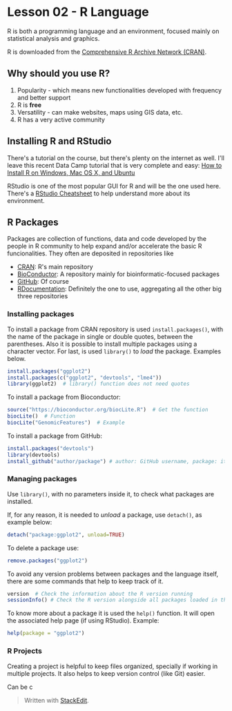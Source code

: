 # Lesson 02 - R Language

R is both a programming language and an environment, focused mainly on statistical analysis and graphics.

R is downloaded from the [Comprehensive R Archive Network (CRAN)](https://cran.r-project.org/).

## Why should you use R?

1. Popularity - which means new functionalities developed with frequency and better support
2. R is **free**
3. Versatility - can make websites, maps using GIS data, etc.
4. R has a very active community

## Installing R and RStudio

There's a tutorial on the course, but there's plenty on the internet as well. I'll leave this recent Data Camp tutorial that is very complete and easy:
[How to Install R on Windows, Mac OS X, and Ubuntu](https://www.datacamp.com/community/tutorials/installing-R-windows-mac-ubuntu)

RStudio is one of the most popular GUI for R and will be the one used here. There's a [RStudio Cheatsheet](https://github.com/rstudio/cheatsheets/raw/master/rstudio-ide.pdf) to help understand more about its environment.

## R Packages

Packages are collection of functions, data and code developed by the people in R community to help expand and/or accelerate the basic R funcionalities. They often are deposited in repositories like

- [CRAN](https://cran.r-project.org/web/packages/): R's main repository
- [BioConductor](https://bioconductor.org/packages/release/BiocViews.html#___Software): A repository mainly for bioinformatic-focused packages
- [GitHub](https://github.com/collections): Of course
- [RDocumentation](https://www.rdocumentation.org/): Definitely the one to use, aggregating all the other big three repositories

### Installing packages

To install a package from CRAN repository is used `install.packages()`, with the name of the package in single or double quotes, between the parentheses. Also it is possible to install multiple packages using a character vector. For last, is used `library()` to *load* the package. Examples below.

```r
install.packages("ggplot2")
install.packages(c("ggplot2", "devtools", "lme4"))
library(ggplot2)  # library() function does not need quotes
```

To install a package from Bioconductor:
```r
source("https://bioconductor.org/biocLite.R")  # Get the function
biocLite()  # Function 
biocLite("GenomicFeatures")  # Example
```

To install a package from GitHub:
```r
install.packages("devtools")
library(devtools)
install_github("author/package") # author: GitHub username, package: its name
```
### Managing packages

Use `library()`, with no parameters inside it, to check what packages are installed.

If, for any reason, it is needed to *unload* a package, use `detach()`, as example below:
```r
detach("package:ggplot2", unload=TRUE)
```

To delete a package use:
```r
remove.packages("ggplot2")
```

To avoid any version problems between packages and the language itself, there are some commands that help to keep track of it.
```r
version  # Check the information about the R version running
sessionInfo() # Check the R version alongside all packages loaded in the session
```

To know more about a package it is used the `help()` function. It will open the associated help page (if using RStudio). Example:
```r
help(package = "ggplot2")
```

### R Projects

Creating a project is helpful to keep files organized, specially if working in multiple projects. It also helps to keep version control (like Git) easier.

Can be c

> Written with [StackEdit](https://stackedit.io/).
<!--stackedit_data:
eyJoaXN0b3J5IjpbMTIxNzQzMjU5NSwtMTcyODQ0ODY0LDE2OD
U2NjQyMjksLTIwMzM4NjIyODQsLTI0ODcxMDQ4Miw5MzkxNjU4
MTksMTg4MjM2NTk3OCwzNTIxMjY2NDUsLTIxMjMxNDA2MTYsLT
Y1MzA3MzAyOSwtOTM5MTE0ODc0XX0=
-->